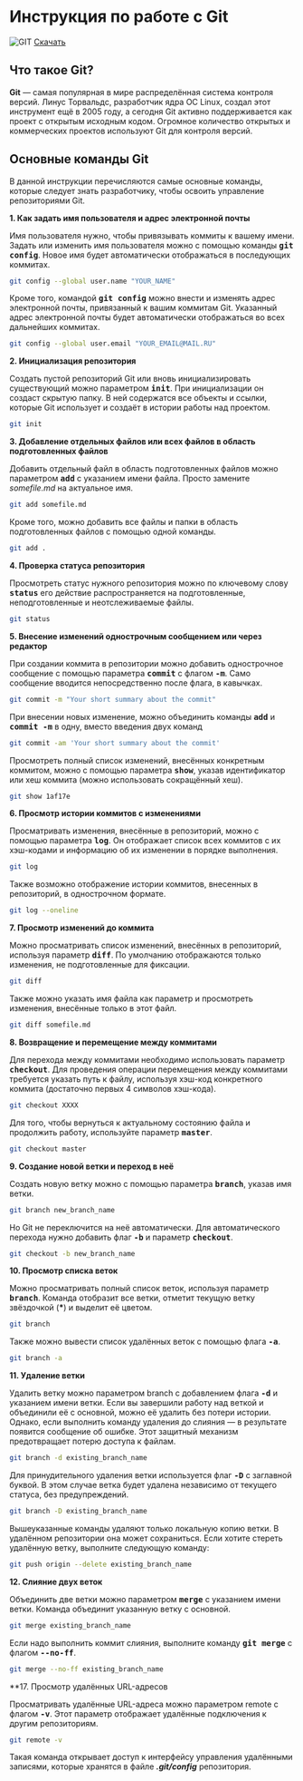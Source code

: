 # Инструкция по работе с Git
![GIT](https://fuzeservers.ru/wp-content/uploads/1/7/c/17c86d4f862234bbc3a2f0a432a9f850.jpeg)
[Скачать](https://git-scm.com/downloads (Официальный сайт Git))

## Что такое Git?
**Git** — самая популярная в мире распределённая система контроля версий. Линус Торвальдс, разработчик ядра ОС Linux, создал этот инструмент ещё в 2005 году, а сегодня Git активно поддерживается как проект с открытым исходным кодом. Огромное количество открытых и коммерческих проектов используют Git для контроля версий.

## Основные команды Git
В данной инструкции перечисляются самые основные команды, которые следует знать разработчику, чтобы освоить управление репозиториями Git.

**1. Как задать имя пользователя и адрес электронной почты**

Имя пользователя нужно, чтобы привязывать коммиты к вашему имени. Задать или изменить имя пользователя можно с помощью команды <kbd>**git config**</kbd>. Новое имя будет автоматически отображаться в последующих коммитах.
```sh
git config --global user.name "YOUR_NAME"
```

Кроме того, командой <kbd>**git config**</kbd> можно внести и изменять адрес электронной почты, привязанный к вашим коммитам Git. Указанный адрес электронной почты будет автоматически отображаться во всех дальнейших коммитах.
```sh
git config --global user.email "YOUR_EMAIL@MAIL.RU"
```

**2. Инициализация репозитория**

Создать пустой репозиторий Git или вновь инициализировать существующий можно параметром <kbd>**init**</kbd>. При инициализации он создаст скрытую папку. В ней содержатся все объекты и ссылки, которые Git использует и создаёт в истории работы над проектом.
```sh
git init
```

**3. Добавление отдельных файлов или всех файлов в область подготовленных файлов**

Добавить отдельный файл в область подготовленных файлов можно параметром <kbd>**add**</kbd> с указанием имени файла. Просто замените *somefile.md* на актуальное имя.
```sh
git add somefile.md
```
Кроме того, можно добавить все файлы и папки в область подготовленных файлов с помощью одной команды.
```sh
git add .
```

**4. Проверка статуса репозитория**

Просмотреть статус нужного репозитория можно по ключевому слову <kbd>**status**</kbd> его действие распространяется на подготовленные, неподготовленные и неотслеживаемые файлы.
```sh
git status
```

**5. Внесение изменений однострочным сообщением или через редактор**

При создании коммита в репозитории можно добавить однострочное сообщение с помощью параметра <kbd>**commit**</kbd> с флагом <kbd>**-m**</kbd>. Само сообщение вводится непосредственно после флага, в кавычках.
```sh
git commit -m "Your short summary about the commit"
```

При внесении новых изменение, можно объединить команды <kbd>**add**</kbd> и <kbd>**commit -m**</kbd> в одну, вместо введения двух команд
```sh
git commit -am 'Your short summary about the commit'
```
Просмотреть полный список изменений, внесённых конкретным коммитом, можно с помощью параметра <kbd>**show**</kbd>, указав идентификатор или хеш коммита (можно использовать сокращённый хеш).
```sh
git show 1af17e
```

**6. Просмотр истории коммитов с изменениями**

Просматривать изменения, внесённые в репозиторий, можно с помощью параметра <kbd>**log**</kbd>. Он отображает список всех коммитов с их хэш-кодами и информацию об их изменении в порядке выполнения.
```sh
git log
```

Также возможно отображение истории коммитов, внесенных в репозиторий, в однострочном формате.
```sh
git log --oneline
```

**7. Просмотр изменений до коммита**

Можно просматривать список изменений, внесённых в репозиторий, используя параметр <kbd>**diff**</kbd>. По умолчанию отображаются только изменения, не подготовленные для фиксации.
```sh
git diff
```

Также можно указать имя файла как параметр и просмотреть изменения, внесённые только в этот файл.
```sh
git diff somefile.md
```

**8. Возвращение и перемещение между коммитами**

Для перехода между коммитами необходимо использовать параметр <kbd>**checkout**</kbd>. Для проведения операции перемещения между коммитами требуется указать путь к файлу, используя хэш-код конкретного коммита (достаточно первых 4 символов хэш-кода).
```sh
git checkout ХХХХ
```

Для того, чтобы вернуться к актуальному состоянию файла и продолжить работу, используйте параметр <kbd>**master**</kbd>.
```sh
git checkout master
```

**9. Создание новой ветки и переход в неё**

Создать новую ветку можно с помощью параметра <kbd>**branch**</kbd>, указав имя ветки.
```sh
git branch new_branch_name
```

Но Git не переключится на неё автоматически. Для автоматического перехода нужно добавить флаг <kbd>**-b**</kbd> и параметр <kbd>**checkout**</kbd>.
```sh
git checkout -b new_branch_name
```

**10. Просмотр списка веток**

Можно просматривать полный список веток, используя параметр <kbd>**branch**</kbd>. Команда отобразит все ветки, отметит текущую ветку звёздочкой (__*__) и выделит её цветом.
```sh
git branch
```

Также можно вывести список удалённых веток с помощью флага <kbd>**-a**</kbd>.
```sh
git branch -a
```

**11. Удаление ветки**

Удалить ветку можно параметром branch с добавлением флага <kbd>**-d**</kbd> и указанием имени ветки. Если вы завершили работу над веткой и объединили её с основной, можно её удалить без потери истории. Однако, если выполнить команду удаления до слияния — в результате появится сообщение об ошибке. Этот защитный механизм предотвращает потерю доступа к файлам.
```sh
git branch -d existing_branch_name
```

Для принудительного удаления ветки используется флаг <kbd>**-D**</kbd> с заглавной буквой. В этом случае ветка будет удалена независимо от текущего статуса, без предупреждений.
```sh
git branch -D existing_branch_name
```

Вышеуказанные команды удаляют только локальную копию ветки. В удалённом репозитории она может сохраниться. Если хотите стереть удалённую ветку, выполните следующую команду:
```sh
git push origin --delete existing_branch_name
```

**12. Слияние двух веток**

Объединить две ветки можно параметром <kbd>**merge**</kbd> с указанием имени ветки. Команда объединит указанную ветку с основной.
```sh
git merge existing_branch_name
```

Если надо выполнить коммит слияния, выполните команду <kbd>**git merge**</kbd> с флагом <kbd>**--no-ff**</kbd>.
```sh
git merge --no-ff existing_branch_name
```

**17. Просмотр удалённых URL-адресов

Просматривать удалённые URL-адреса можно параметром remote с флагом <kbd>**-v**</kbd>. Этот параметр отображает удалённые подключения к другим репозиториям.
```sh
git remote -v
```
Такая команда открывает доступ к интерфейсу управления удалёнными записями, которые хранятся в файле _**.git/config**_ репозитория.